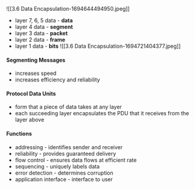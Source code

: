 ![[3.6 Data Encapsulation-1694644494950.jpeg]]

- layer 7, 6, 5 data - **data**
- layer 4 data - **segment**
- layer 3 data - **packet**
- layer 2 data - **frame**
- layer 1 data - **bits**
![[3.6 Data Encapsulation-1694721404377.jpeg]]
#### Segmenting Messages
- increases speed
- increases efficiency and reliability

#### Protocol Data Units
- form that a piece of data takes at any layer
- each succeeding layer encapsulates the PDU that it receives from the layer above

#### Functions
- addressing - identifies sender and receiver
- reliability - provides guaranteed delivery
- flow control - ensures data flows at efficient rate
- sequencing - uniquely labels data
- error detection - determines corruption
- application interface - interface to user

